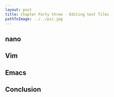```yaml
---
layout: post
title: Chapter Forty three - Editing text files
pathToImage: ../../pic.jpg
---
```


## nano

## Vim

## Emacs

## Conclusion

